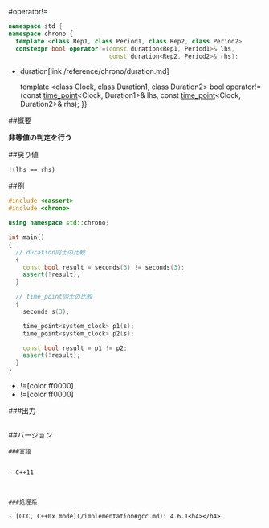 #operator!=
```cpp
namespace std {
namespace chrono {
  template <class Rep1, class Period1, class Rep2, class Period2>
  constexpr bool operator!=(const duration<Rep1, Period1>& lhs,
                            const duration<Rep2, Period2>& rhs);
```
* duration[link /reference/chrono/duration.md]

  template <class Clock, class Duration1, class Duration2>
  bool operator!=(const [time_point](/reference/chrono/time_point.md)<Clock, Duration1>& lhs,
                  const [time_point](/reference/chrono/time_point.md)<Clock, Duration2>& rhs);
}}





##概要

<b>非等値の判定を行う</b>


##戻り値

`!(lhs == rhs)`

##例

```cpp
#include <cassert>
#include <chrono>

using namespace std::chrono;

int main()
{
  // duration同士の比較
  {
    const bool result = seconds(3) != seconds(3);
    assert(!result);
  }

  // time_point同士の比較
  {
    seconds s(3);

    time_point<system_clock> p1(s);
    time_point<system_clock> p2(s);

    const bool result = p1 != p2;
    assert(!result);
  }
}
```
* !=[color ff0000]
* !=[color ff0000]

###出力

```cpp
```

##バージョン
```
###言語


- C++11



###処理系

- [GCC, C++0x mode](/implementation#gcc.md): 4.6.1<h4></h4>

